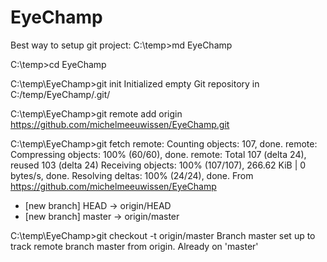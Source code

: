 # EyeChamp


Best way to setup git project:
C:\temp>md EyeChamp

C:\temp>cd EyeChamp

C:\temp\EyeChamp>git init
Initialized empty Git repository in C:/temp/EyeChamp/.git/

C:\temp\EyeChamp>git remote add origin https://github.com/michelmeeuwissen/EyeChamp.git

C:\temp\EyeChamp>git fetch
remote: Counting objects: 107, done.
remote: Compressing objects: 100% (60/60), done.
remote: Total 107 (delta 24), reused 103 (delta 24)
Receiving objects: 100% (107/107), 266.62 KiB | 0 bytes/s, done.
Resolving deltas: 100% (24/24), done.
From https://github.com/michelmeeuwissen/EyeChamp
 * [new branch]      HEAD       -> origin/HEAD
 * [new branch]      master     -> origin/master

C:\temp\EyeChamp>git checkout -t origin/master
Branch master set up to track remote branch master from origin.
Already on 'master'